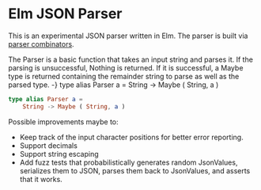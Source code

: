 Elm JSON Parser
===============

This is an experimental JSON parser written in Elm. The parser is built via [parser combinators](https://en.wikipedia.org/wiki/Parser_combinator).

The Parser is a basic function that takes an input string and parses it. If the parsing is unsuccessful, Nothing is returned.
If it is successful, a Maybe type is returned containing the remainder string to parse as well as the parsed type.
-}
type alias Parser a =
    String -> Maybe ( String, a )

```elm
type alias Parser a =
    String -> Maybe ( String, a )
```

Possible improvements maybe to:
- Keep track of the input character positions for better error reporting.
- Support decimals
- Support string escaping
- Add fuzz tests that probabilistically generates random JsonValues, serializes them to JSON, parses them back to JsonValues, and asserts that it works.
